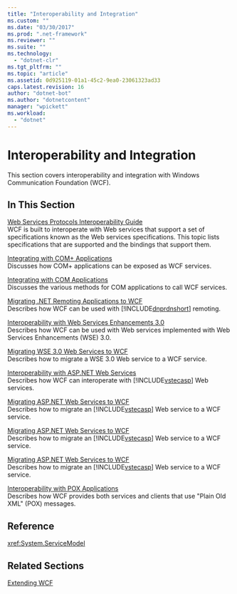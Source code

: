 ```yaml
---
title: "Interoperability and Integration"
ms.custom: ""
ms.date: "03/30/2017"
ms.prod: ".net-framework"
ms.reviewer: ""
ms.suite: ""
ms.technology: 
  - "dotnet-clr"
ms.tgt_pltfrm: ""
ms.topic: "article"
ms.assetid: 0d925119-01a1-45c2-9ea0-23061323ad33
caps.latest.revision: 16
author: "dotnet-bot"
ms.author: "dotnetcontent"
manager: "wpickett"
ms.workload: 
  - "dotnet"
---
```

# Interoperability and Integration
This section covers interoperability and integration with Windows Communication Foundation (WCF).  
  
## In This Section  
 [Web Services Protocols Interoperability Guide](../../../../docs/framework/wcf/feature-details/web-services-protocols-interoperability-guide.md)  
 WCF is built to interoperate with Web services that support a set of specifications known as the Web services specifications. This topic lists specifications that are supported and the bindings that support them.  
  
 [Integrating with COM+ Applications](../../../../docs/framework/wcf/feature-details/integrating-with-com-plus-applications.md)  
 Discusses how COM+ applications can be exposed as WCF services.  
  
 [Integrating with COM Applications](../../../../docs/framework/wcf/feature-details/integrating-with-com-applications.md)  
 Discusses the various methods for COM applications to call WCF services.  
  
 [Migrating .NET Remoting Applications to WCF](../../../../docs/framework/wcf/feature-details/migrating-net-remoting-applications-to-wcf.md)  
 Describes how WCF can be used with [!INCLUDE[dnprdnshort](../../../../includes/dnprdnshort-md.md)] remoting.  
  
 [Interoperability with Web Services Enhancements 3.0](../../../../docs/framework/wcf/feature-details/interoperability-with-web-services-enhancements-3-0.md)  
 Describes how WCF can be used with Web services implemented with Web Services Enhancements (WSE) 3.0.  
  
 [Migrating WSE 3.0 Web Services to WCF](../../../../docs/framework/wcf/feature-details/migrating-wse-3-0-web-services-to-wcf.md)  
 Describes how to migrate a WSE 3.0 Web service to a WCF service.  
  
 [Interoperability with ASP.NET Web Services](../../../../docs/framework/wcf/feature-details/interop-with-aspnet-web-services.md)  
 Describes how WCF can interoperate with [!INCLUDE[vstecasp](../../../../includes/vstecasp-md.md)] Web services.  
  
 [Migrating ASP.NET Web Services to WCF](../../../../docs/framework/wcf/feature-details/migrating-aspnet-web-services-to-wcf.md)  
 Describes how to migrate an [!INCLUDE[vstecasp](../../../../includes/vstecasp-md.md)] Web service to a WCF service.  
  
 [Migrating ASP.NET Web Services to WCF](../../../../docs/framework/wcf/feature-details/migrating-aspnet-web-services-to-wcf.md)  
 Describes how to migrate an [!INCLUDE[vstecasp](../../../../includes/vstecasp-md.md)] Web service to a WCF service.  
  
 [Migrating ASP.NET Web Services to WCF](../../../../docs/framework/wcf/feature-details/migrating-aspnet-web-services-to-wcf.md)  
 Describes how to migrate an [!INCLUDE[vstecasp](../../../../includes/vstecasp-md.md)] Web service to a WCF service.  
  
 [Interoperability with POX Applications](../../../../docs/framework/wcf/feature-details/interoperability-with-pox-applications.md)  
 Describes how WCF provides both services and clients that use "Plain Old XML" (POX) messages.  
  
## Reference  
 <xref:System.ServiceModel>  
  
## Related Sections  
 [Extending WCF](../../../../docs/framework/wcf/extending/index.md)
